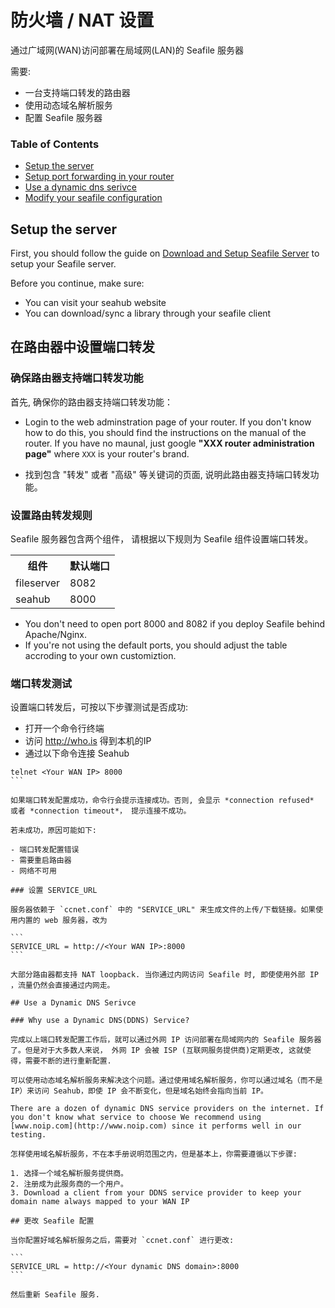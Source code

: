 # 防火墙 / NAT 设置

通过广域网(WAN)访问部署在局域网(LAN)的 Seafile 服务器

需要:

- 一台支持端口转发的路由器
- 使用动态域名解析服务
- 配置 Seafile 服务器

### Table of Contents

- [Setup the server](deploy_Seafile_behind_NAT.md#setup-the-server)
- [Setup port forwarding in your router](deploy_Seafile_behind_NAT.md#setup-port-forwarding-in-your-router)
- [Use a dynamic dns serivce](deploy_Seafile_behind_NAT.md#use-a-dynamic-dns-serivce)
- [Modify your seafile configuration](deploy_Seafile_behind_NAT.md#modify-your-seafile-configuration)


## Setup the server

First, you should follow the guide on [Download and Setup Seafile Server](using_sqlite.md) to setup your Seafile server.

Before you continue, make sure:

- You can visit your seahub website
- You can download/sync a library through your seafile client

## 在路由器中设置端口转发

### 确保路由器支持端口转发功能

首先, 确保你的路由器支持端口转发功能：

- Login to the web adminstration page of your router. If you don't know how to do this, you should find the instructions on the manual of the router. If you have no maunal, just google **"XXX router administration page"** where `XXX` is your router's brand.

- 找到包含 "转发" 或者 "高级" 等关键词的页面, 说明此路由器支持端口转发功能。

### 设置路由转发规则

Seafile 服务器包含两个组件， 请根据以下规则为 Seafile 组件设置端口转发。

<table>
<tr>
  <th>组件</th>
  <th>默认端口</th>
</tr>
<tr>
  <td>fileserver</td>
  <td>8082</td>
</tr>
<tr>
  <td>seahub</td>
  <td>8000</td>
</tr>
</table>

* You don't need to open port 8000 and 8082 if you deploy Seafile behind Apache/Nginx.
* If you're not using the default ports, you should adjust the table accroding to your own customiztion.

### 端口转发测试

设置端口转发后，可按以下步骤测试是否成功:

- 打开一个命令行终端
- 访问 http://who.is 得到本机的IP
- 通过以下命令连接 Seahub
````
telnet <Your WAN IP> 8000
```

如果端口转发配置成功，命令行会提示连接成功。否则, 会显示 *connection refused* 或者 *connection timeout*， 提示连接不成功。

若未成功，原因可能如下:

- 端口转发配置错误
- 需要重启路由器
- 网络不可用

### 设置 SERVICE_URL

服务器依赖于 `ccnet.conf` 中的 "SERVICE_URL" 来生成文件的上传/下载链接。如果使用内置的 web 服务器，改为

```
SERVICE_URL = http://<Your WAN IP>:8000
```

大部分路由器都支持 NAT loopback. 当你通过内网访问 Seafile 时, 即使使用外部 IP ，流量仍然会直接通过内网走。

## Use a Dynamic DNS Serivce

### Why use a Dynamic DNS(DDNS) Service?

完成以上端口转发配置工作后，就可以通过外网 IP 访问部署在局域网内的 Seafile 服务器了。但是对于大多数人来说， 外网 IP 会被 ISP (互联网服务提供商)定期更改, 这就使得，需要不断的进行重新配置.

可以使用动态域名解析服务来解决这个问题。通过使用域名解析服务，你可以通过域名（而不是 IP）来访问 Seahub，即使 IP 会不断变化，但是域名始终会指向当前 IP。

There are a dozen of dynamic DNS service providers on the internet. If you don't know what service to choose We recommend using [www.noip.com](http://www.noip.com) since it performs well in our testing.

怎样使用域名解析服务，不在本手册说明范围之内，但是基本上，你需要遵循以下步骤:

1. 选择一个域名解析服务提供商。
2. 注册成为此服务商的一个用户。
3. Download a client from your DDNS service provider to keep your domain name always mapped to your WAN IP

## 更改 Seafile 配置

当你配置好域名解析服务之后，需要对 `ccnet.conf` 进行更改:

```
SERVICE_URL = http://<Your dynamic DNS domain>:8000
```

然后重新 Seafile 服务.

